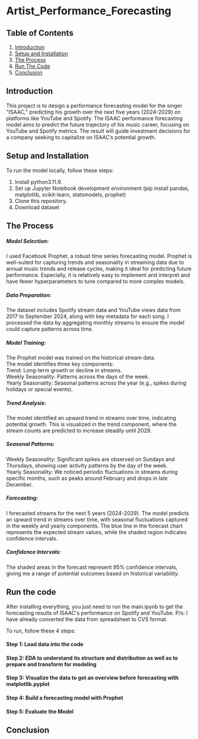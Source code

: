 # Artist_Performance_Forecasting

## Table of Contents
1. [Introduction](#introduction)
2. [Setup and Installation](#setup-and-installation)
3. [The Process](#the-process)
4. [Run The Code](#run-the-code)
5. [Conclusion](#conclusion)

## Introduction
This project is to design a performance forecasting model for the singer "ISAAC," predicting his growth over the next five years (2024-2029) on platforms like YouTube and Spotify. The ISAAC performance forecasting model aims to predict the future trajectory of his music career, focusing on YouTube and Spotify metrics. The result will guide investment decisions for a company seeking to capitalize on ISAAC’s potential growth.

## Setup and Installation
To run the model locally, follow these steps:

1. Install python3.11.9.
2. Set up Jupyter Notebook development environment (pip install pandas, matplotlib, scikit-learn, statsmodels, prophet)
3. Clone this repository.
4. Download dataset

## The Process
##### Model Selection:  
I used Facebook Prophet, a robust time series forecasting model. Prophet is well-suited for capturing trends and seasonality in streaming data due to annual music trends and release cycles, making it ideal for predicting future performance. Especially, it is relatively easy to implement and interpret and have fewer hyperparameters to tune compared to more complex models.

##### Data Preparation:  
The dataset includes Spotify stream data and YouTube views data from 2017 to September 2024, along with key metadata for each song.
I processed the data by aggregating monthly streams to ensure the model could capture patterns across time.

##### Model Training:  
The Prophet model was trained on the historical stream data.  
The model identifies three key components:  
Trend: Long-term growth or decline in streams.  
Weekly Seasonality: Patterns across the days of the week.  
Yearly Seasonality: Seasonal patterns across the year (e.g., spikes during holidays or special events).

##### Trend Analysis:  
The model identified an upward trend in streams over time, indicating potential growth. This is visualized in the trend component, where the stream counts are predicted to increase steadily until 2029.

##### Seasonal Patterns:  
Weekly Seasonality: Significant spikes are observed on Sundays and Thursdays, showing user activity patterns by the day of the week.  
Yearly Seasonality: We noticed periodic fluctuations in streams during specific months, such as peaks around February and drops in late December.

##### Forecasting:  
I forecasted streams for the next 5 years (2024-2029).
The model predicts an upward trend in streams over time, with seasonal fluctuations captured in the weekly and yearly components. The blue line in the forecast chart represents the expected stream values, while the shaded region indicates confidence intervals. 

##### Confidence Intervals:  
The shaded areas in the forecast represent 95% confidence intervals, giving me a range of potential outcomes based on historical variability.

## Run the code
After installing everything, you just need to run the main.ipynb to get the forecasting results of ISAAC's performance on Spotify and YouTube. 
P/s: I have already converted the data from spreadsheet to CVS format.

To run, follow these 4 steps:
#### Step 1: Load data into the code  
#### Step 2: EDA to understand its structure and distribution as well as to prepare and transform for modeling     
#### Step 3: Visualize the data to get an overview before forecasting with matplotlib.pyplot  
#### Step 4: Build a forecasting model with Prophet  
#### Step 5: Evaluate the Model

## Conclusion

